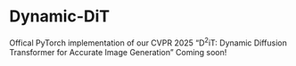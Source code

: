 # Dynamic-DiT
Offical PyTorch implementation of our CVPR 2025 “D$^2$iT: Dynamic Diffusion Transformer for Accurate Image Generation”
Coming soon!
